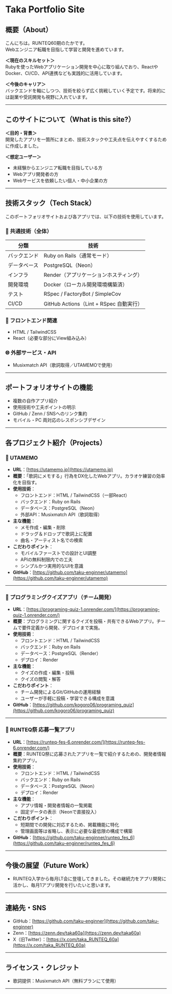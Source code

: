# Taka Portfolio Site

## 概要（About）

こんにちは。RUNTEQ60期のたかです。  
Webエンジニア転職を目指して学習と開発を進めています。

**＜現在のスキルセット＞**  
Rubyを使ったWebアプリケーション開発を中心に取り組んでおり、ReactやDocker、CI/CD、API連携なども実践的に活用しています。

**＜今後のキャリア＞**  
バックエンドを軸にしつつ、技術を絞らず広く挑戦していく予定です。将来的には副業や受託開発も視野に入れています。

---

## このサイトについて（What is this site?）

**＜目的・背景＞**  
開発したアプリを一箇所にまとめ、技術スタックや工夫点を伝えやすくするために作成しました。

**＜想定ユーザー＞**  
- 未経験からエンジニア転職を目指している方  
- Webアプリ開発者の方  
- Webサービスを依頼したい個人・中小企業の方  

---

## 技術スタック（Tech Stack）

このポートフォリオサイトおよび各アプリでは、以下の技術を使用しています。

### 🔧 共通技術（全体）

| 分類 | 技術 |
|------|------|
| バックエンド | Ruby on Rails（通常モード） |
| データベース | PostgreSQL（Neon） |
| インフラ | Render（アプリケーションホスティング） |
| 開発環境 | Docker（ローカル開発環境構築済） |
| テスト | RSpec / FactoryBot / SimpleCov |
| CI/CD | GitHub Actions（Lint + RSpec 自動実行） |

### 🎨 フロントエンド関連

- HTML / TailwindCSS
- React（必要な部分にView組み込み）

### 🌐 外部サービス・API

- Musixmatch API（歌詞取得／UTAMEMOで使用）

---

## ポートフォリオサイトの機能

- 複数の自作アプリ紹介
- 使用技術や工夫ポイントの明示
- GitHub / Zenn / SNSへのリンク集約
- モバイル・PC 両対応のレスポンシブデザイン

---

## 各プロジェクト紹介（Projects）

### 📌 UTAMEMO

- **URL**：[https://utamemo.jp](https://utamemo.jp)
- **概要**：「歌詞にメモする」行為をDX化したWebアプリ。カラオケ練習の効率化を目指す。
- **使用技術**：
  - フロントエンド：HTML / TailwindCSS（一部React）
  - バックエンド：Ruby on Rails
  - データベース：PostgreSQL（Neon）
  - 外部API：Musixmatch API（歌詞取得）
- **主な機能**：
  - メモ作成・編集・削除
  - ドラッグ＆ドロップで歌詞上に配置
  - 曲名・アーティスト名での検索
- **こだわりポイント**：
  - モバイルファーストでの設計とUI調整
  - APIの無料制限内での工夫
  - シンプルかつ実用的なUIを意識
- **GitHub**：[https://github.com/taku-enginner/utamemo](https://github.com/taku-enginner/utamemo)


---

### 📌 プログラミングクイズアプリ（チーム開発）

- **URL**：[https://programing-quiz-1.onrender.com/](https://programing-quiz-1.onrender.com/)
- **概要**：プログラミングに関するクイズを投稿・共有できるWebアプリ。チームで要件定義から開発、デプロイまで実施。
- **使用技術**：
  - フロントエンド：HTML / TailwindCSS
  - バックエンド：Ruby on Rails
  - データベース：PostgreSQL（Render）
  - デプロイ：Render
- **主な機能**：
  - クイズの作成・編集・投稿
  - クイズの閲覧・解答
- **こだわりポイント**：
  - チーム開発によるGit/GitHubの運用経験
  - ユーザーが手軽に投稿・学習できる構成を意識
- **GitHub**：[https://github.com/kogoro06/programing_quiz](https://github.com/kogoro06/programing_quiz)

---

### 📌 RUNTEQ祭 応募一覧アプリ

- **URL**：[https://runteq-fes-6.onrender.com/](https://runteq-fes-6.onrender.com/)
- **概要**：RUNTEQ祭に応募されたアプリを一覧で紹介するための、開発者情報集約アプリ。
- **使用技術**：
  - フロントエンド：HTML / TailwindCSS
  - バックエンド：Ruby on Rails
  - データベース：PostgreSQL（Neon）
  - デプロイ：Render
- **主な機能**：
  - アプリ情報・開発者情報の一覧掲載
  - 固定データの表示（Neonで直接投入）
- **こだわりポイント**：
  - 短期間での開発に対応するため、掲載機能に特化
  - 管理画面等は省略し、表示に必要な最低限の構成で構築
- **GitHub**：[https://github.com/taku-enginner/runteq_fes_6](https://github.com/taku-enginner/runteq_fes_6)

---

## 今後の展望（Future Work）

- RUNTEQ入学から毎月LT会に登壇してきました。その継続力をアプリ開発に活かし、毎月1アプリ開発を行いたいと思います。

---

## 連絡先・SNS

- GitHub：[https://github.com/taku-enginner](https://github.com/taku-enginner)  
- Zenn：[https://zenn.dev/taka60a](https://zenn.dev/taka60a)  
- X（旧Twitter）：[https://x.com/taka_RUNTEQ_60a](https://x.com/taka_RUNTEQ_60a)

---

## ライセンス・クレジット

- 歌詞提供：Musixmatch API（無料プランにて使用）

---

